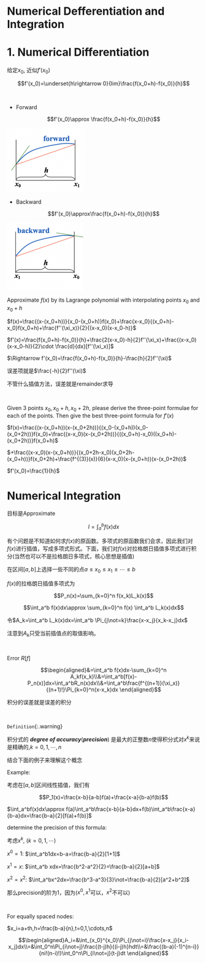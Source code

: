 # Numerical Defferentiation and Integration

# 1. Numerical Differentiation

给定$x_0$, 近似$f'(x_0)$

$$f'(x_0)=\underset{h\rightarrow 0}{lim}\frac{f(x_0+h)-f(x_0)}{h}$$

<br>

* Forward

$$f'(x_0)\approx \frac{f(x_0+h)-f(x_0)}{h}$$

<img src="../../assets/images/image-20200511134731617.png" alt="image-20200511134731617" style="zoom:50%;" />

* Backward

$$f'(x_0)\approx\frac{f(x_0+h)-f(x_0)}{h}$$

<img src="../../assets/images/image-20200511134836704.png" alt="image-20200511134836704" style="zoom:50%;" />



Approximate $f(x)$ by its Lagrange polynomial with interpolating points $x_0$ and $x_0+h$

$f(x)=\frac{(x-(x_0+h))}{x_0-(x_0+h)}f(x_0)+\frac{x-x_0}{(x_0+h)-x_0}f(x_0+h)+\frac{f''(\xi_x)}{2}{(x-x_0)(x-x_0-h)}$

$f'(x)=\frac{f(x_0+h)-f(x_0)}{h}+\frac{2(x-x_0)-h}{2}f''(\xi_x)+\frac{(x-x_0)(x-x_0-h)}{2}\cdot \frac{d}{dx}[f''(\xi_x)]$

$\Rightarrow f'(x_0)=\frac{f(x_0+h)-f(x_0)}{h}-\frac{h}{2}f''(\xi)$

误差项就是$\frac{-h}{2}f''(\xi)$

不管什么插值方法，误差就是remainder求导

<br>

Given 3 points $x_0,x_0+h,x_0+2h$, please derive the three-point formulae for each of the points. Then give the best three-point formula for $f'(x)$

$f(x)=\frac{(x-(x_0+h))(x-(x_0+2h))}{(x_0-(x_0+h))(x_0-(x_0+2h))}f(x_0)+\frac{(x-x_0)(x-(x_0+2h))}{((x_0+h)-x_0)((x_0+h)-(x_0+2h))}f(x_0+h)$

$+\frac{(x-x_0)(x-(x_0+h))}{(x_0+2h-x_0)(x_0+2h-(x_0+h))}f(x_0+2h)+\frac{f^{(3)}(x)}{6}(x-x_0)(x-(x_0+h))(x-(x_0+2h))$

$f'(x_0)=\frac{1}{h}$



# Numerical Integration

目标是Approximate

$$I=\int_a^b f(x)dx$$

有个问题是不知道如何求$f(x)$的原函数。多项式的原函数我们会求，因此我们对$f(x)$进行插值，写成多项式形式。下面，我们对$f(x)$对拉格朗日插值多项式进行积分(当然也可以不是拉格朗日多项式，核心思想是插值)

在区间$[a,b]$上选择一些不同的点$a\leq x_0\leq x_1\leq\cdots\leq b$

$f(x)$的拉格朗日插值多项式为

$$P_n(x)=\sum_{k=0}^n f(x_k)L_k(x)$$

$$\int_a^b f(x)dx\approx \sum_{k=0}^n f(x) \int_a^b L_k(x)dx$$

令$A_k=\int_a^b L_k(x)dx=\int_a^b \Pi_{j\not=k}\frac{x-x_j}{x_k-x_j}dx$

注意到$A_k$只受当前插值点的取值影响。

<br>

Error $R[f]$

$$\begin{aligned}&=\int_a^b f(x)dx-\sum_{k=0}^n A_kf(x_k)\\&=\int_a^b[f(x)-P_n(x)]dx=\int_a^bR_n(x)dx\\&=\int_a^b\frac{f^{(n+1)}(\xi_x)}{(n+1)!}\Pi_{k=0}^n(x-x_k)dx \end{aligned}$$

积分的误差就是误差的积分

<br>

`Definition`{:.warning}

积分式的 ***degree of accuracy***(***precision***) 是最大的正整数$n$使得积分式对$x^k$来说是精确的,$k=0,1,\cdots,n$

结合下面的例子来理解这个概念

Example:

考虑在$[a,b]$区间线性插值，我们有

$$P_1(x)=\frac{x-b}{a-b}f(a)+\frac{x-a}{b-a}f(b)$$

$\int_a^bf(x)dx\approx f(a)\int_a^b\frac{x-b}{a-b}dx+f(b)\int_a^b\frac{x-a}{b-a}dx=\frac{b-a}{2}[f(a)+f(b)]$

determine the precision of this formula:

考虑$x^k$, $(k=0,1,\cdots)$

$x^0=1$: $\int_a^b1dx=b-a=\frac{b-a}{2}[1+1]$

$x^1=x$: $\int_a^b xdx=\frac{b^2-a^2}{2}=\frac{b-a}{2}[a+b]$

$x^2=x^2$: $\int_a^bx^2dx=\frac{b^3-a^3}{3}\not=\frac{b-a}{2}[a^2+b^2]$

那么precision的阶为1，因为($x^0,x^1$可以，$x^2$不可以)

<br>

For equally spaced nodes:

$x_i=a+th,h=\frac{b-a}{n},t=0,1,\cdots,n$

$$\begin{aligned}A_i=&\int_{x_0}^{x_0}\Pi_{j\not=i}\frac{x-x_j}{x_i-x_j}dx\\=&\int_0^n\Pi_{i\not=j}\frac{(t-j)h}{(i-j)h}hdt\\=&\frac{(b-a)(-1)^{n-i}}{ni!(n-i)!}\int_0^n\Pi_{i\not=j}(t-j)dt \end{aligned}$$





